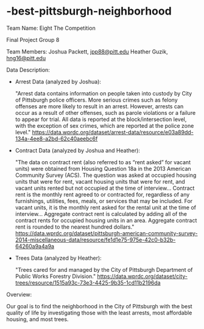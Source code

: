 # -best-pittsburgh-neighborhood
Team Name: Eight The Competition

Final Project Group 8

Team Members:
    Joshua Packett, jpp88@pitt.edu
    Heather Guzik, hng16@pitt.edu

Data Description:
- Arrest Data (analyzed by Joshua):

    "Arrest data contains information on people taken into custody by City of Pittsburgh police officers. More serious crimes such as felony offenses are more likely to result in an arrest. However, arrests can occur as a result of other offenses, such as parole violations or a failure to appear for trial. All data is reported at the block/intersection level, with the exception of sex crimes, which are reported at the police zone level."
    https://data.wprdc.org/dataset/arrest-data/resource/e03a89dd-134a-4ee8-a2bd-62c40aeebc6f
    
- Contract Data (analyzed by Joshua and Heather):
  
    "The data on contract rent (also referred to as “rent asked” for vacant units) were obtained from Housing Question 18a in the 2013 American Community Survey (ACS). The question was asked at occupied housing units that were for rent, vacant housing units that were for rent, and vacant units rented but not occupied at the time of interview... Contract rent is the monthly rent agreed to or contracted for, regardless of any furnishings, utilities, fees, meals, or services that may be included. For vacant units, it is the monthly rent asked for the rental unit at the time of interview... Aggregate contract rent is calculated by adding all of the contract rents for occupied housing units in an area. Aggregate contract rent is rounded to the nearest hundred dollars."
    https://data.wprdc.org/dataset/pittsburgh-american-community-survey-2014-miscellaneous-data/resource/fe1d1e75-975e-42c0-b32b-64260a9a4a9a

- Trees Data (analyzed by Heather):

  "Trees cared for and managed by the City of Pittsburgh Department of Public Works Forestry Division."
    https://data.wprdc.org/dataset/city-trees/resource/1515a93c-73e3-4425-9b35-1cd11b2196da

Overview:

Our goal is to find the neighborhood in the City of Pittsburgh with the best quality of life by investigating those with the least arrests, most affordable housing, and most trees.
